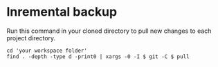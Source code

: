 # Inremental backup

Run this command in your cloned directory to pull new changes to each project directory.
```
cd 'your workspace folder'
find . -depth -type d -print0 | xargs -0 -I $ git -C $ pull
```
